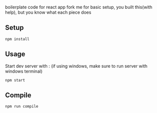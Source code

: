 boilerplate code for react app
fork me for basic setup, you built this(with help), but you know what each piece does

Setup
---

```
npm install
```

Usage
---
Start dev server with :
(if using windows, make sure to run server with windows terminal)
```
npm start
```

Compile
---

```
npm run compile
```
